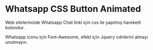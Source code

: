 
# Whatsapp CSS Button Animated 

Web sitelerinizde Whatsapp Chat linki için css ile yapılmış hareketli butondur.

Whatsapp iconu için Font-Awesome, efekt için Jquery cdnlerini almayı unutmayın.


    
